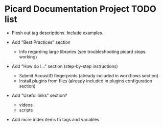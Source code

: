 # Picard Documentation Project TODO list

- Flesh out tag descriptions.  Include examples.

- Add "Best Practices" section
  - Info regarding large libraries (see troubleshooting picard stops working)

- Add "How do I..." section (step-by-step instructions)
  - Submit AcoustID fingerprints (already included in workflows section)
  - Install plugins from files (already included in plugins configuration section)

- Add "Useful links" section?
  - videos
  - scripts

- Add more index items to tags and variables
